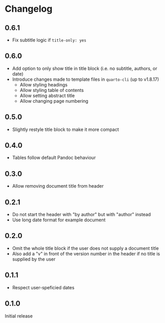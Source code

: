 # Changelog

## 0.6.1

- Fix subtitle logic if `title-only: yes`

## 0.6.0

- Add option to only show title in title block (i.e. no subtitle, authors, or date)
- Introduce changes made to template files in `quarto-cli` (up to v1.8.17)
  - Allow styling headings
  - Allow styling table of contents
  - Allow setting abstract title
  - Allow changing page numbering

## 0.5.0

- Slightly restyle title block to make it more compact

## 0.4.0

- Tables follow default Pandoc behaviour

## 0.3.0

- Allow removing document title from header

## 0.2.1

- Do not start the header with "by author" but with "author" instead
- Use long date format for example document

## 0.2.0

- Omit the whole title block if the user does not supply a document title
- Also add a "v" in front of the version number in the header if no title is supplied by the user

## 0.1.1

- Respect user-speficied dates

## 0.1.0

Initial release
